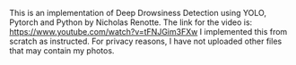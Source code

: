 This is an implementation of Deep Drowsiness Detection using YOLO, Pytorch and Python by Nicholas Renotte. The link for the video is:
https://www.youtube.com/watch?v=tFNJGim3FXw
I implemented this from scratch as instructed. For privacy reasons, I have not uploaded other files that may contain my photos.
